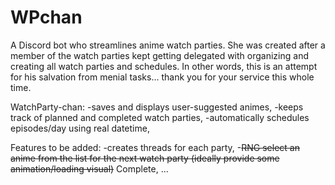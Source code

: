 # WPchan

A Discord bot who streamlines anime watch parties.
She was created after a member of the watch parties kept getting delegated with organizing and creating all watch parties and schedules.
In other words, this is an attempt for his salvation from menial tasks... thank you for your service this whole time.

WatchParty-chan: 
-saves and displays user-suggested animes, 
-keeps track of planned and completed watch parties, 
-automatically schedules episodes/day using real datetime,


Features to be added:
-creates threads for each party,
-~~RNG select an anime from the list for the next watch party (ideally provide some animation/loading visual)~~ Complete,
...

